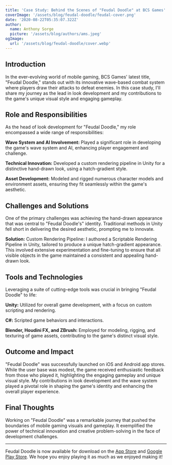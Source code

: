 ```yaml
---
title: 'Case Study: Behind the Scenes of "Feudal Doodle" at BCS Games'
coverImage: '/assets/blog/feudal-doodle/feudal-cover.png'
date: '2020-08-22T05:35:07.322Z'
author:
  name: Anthony Sorge
  picture: '/assets/blog/authors/ams.jpeg'
ogImage:
  url: '/assets/blog/feudal-doodle/cover.webp'
---
```


## Introduction
In the ever-evolving world of mobile gaming, BCS Games' latest title, "Feudal Doodle," stands out with its innovative
wave-based combat system where players draw their attacks to defeat enemies. In this case study, I'll share my journey
as the lead in look development and my contributions to the game's unique visual style and engaging gameplay.

## Role and Responsibilities
As the head of look development for "Feudal Doodle," my role encompassed a wide range of responsibilities:

**Wave System and AI Involvement:**
Played a significant role in developing the game's wave system and AI, enhancing player engagement and challenge.

**Technical Innovation:**
Developed a custom rendering pipeline in Unity for a distinctive hand-drawn look, using a hatch-gradient style.

**Asset Development:**
Modeled and rigged numerous character models and environment assets, ensuring they fit seamlessly within the game's
aesthetic.

## Challenges and Solutions
One of the primary challenges was achieving the hand-drawn appearance that was central to "Feudal Doodle's" identity.
Traditional methods in Unity fell short in delivering the desired aesthetic, prompting me to innovate.

**Solution:**
Custom Rendering Pipeline: I authored a Scriptable Rendering Pipeline in Unity, tailored to produce a unique
hatch-gradient appearance. This involved extensive experimentation and fine-tuning to ensure that all visible objects
in the game maintained a consistent and appealing hand-drawn look.

## Tools and Technologies
Leveraging a suite of cutting-edge tools was crucial in bringing "Feudal Doodle" to life:

**Unity:**
Utilized for overall game development, with a focus on custom scripting and rendering.

**C#:**
Scripted game behaviors and interactions.

**Blender, Houdini FX, and ZBrush:**
Employed for modeling, rigging, and texturing of game assets, contributing to the game's distinct visual style.


## Outcome and Impact
"Feudal Doodle" was successfully launched on iOS and Android app stores. While the user base was modest, the game
received enthusiastic feedback from those who played it, highlighting the engaging gameplay and unique visual style.
My contributions in look development and the wave system played a pivotal role in shaping the game's identity and
enhancing the overall player experience.

## Final Thoughts
Working on "Feudal Doodle" was a remarkable journey that pushed the boundaries of mobile gaming visuals and gameplay.
It exemplified the power of technical innovation and creative problem-solving in the face of development challenges.

---
Feudal Doodle is now available for download on the [App Store](https://apps.apple.com/ca/app/feudal-doodle/id1494424767) and [Google Play Store](https://play.google.com/store/apps/details?id=com.bcs.fd&hl=en&gl=US). We hope you enjoy
playing it as much as we enjoyed making it!